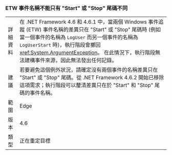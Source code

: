 ### <a name="etw-event-names-cannot-differ-only-by-a-start-or-stop-suffix"></a>ETW 事件名稱不能只有 "Start" 或 "Stop" 尾碼不同

|   |   |
|---|---|
|詳細資料|在 .NET Framework 4.6 和 4.6.1 中，當兩個 Windows 事件追蹤 (ETW) 事件名稱的差異只在 &quot;Start&quot; 或 &quot;Stop&quot; 尾碼時 (例如當一個事件的名稱為 <code>LogUser</code> 而另一個事件的名稱為 <code>LogUserStart</code> 時)，執行階段會擲回 <xref:System.ArgumentException>。 在此情況下，執行階段無法建構事件來源，因此無法發出任何記錄。|
|建議|若要避免這個例外狀況，請確定沒有兩個事件的名稱差異只在 &quot;Start&quot; 或 &quot;Stop&quot; 尾碼。從 .NET Framework 4.6.2 開始已移除這項需求；執行階段可以釐清差異只在於 &quot;Start&quot; 和 &quot;Stop&quot; 尾碼的事件名稱。|
|範圍|Edge|
|版本|4.6|
|類型|正在重定目標|

